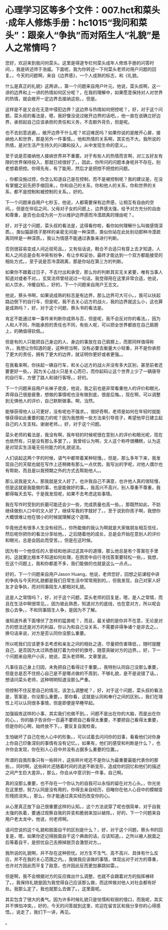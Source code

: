 # 心理学习区等多个文件：007.hct和菜头·成年人修炼手册：hc1015“我问和菜头”：跟亲人“争执”而对陌生人“礼貌”是人之常情吗？

您好，欢迎来到我问何菜头。这里是得道专栏何菜头成年人修炼手册的问答时间，，我是转述师于浩威。下面呢，我为你转述一下何菜头老师对用户问题的回复。，今天的问题啊，来自《边界感》，一个人成熟的标志，和《礼貌。

什么是真正的礼貌》这两讲。，第一个问题来自用户叶元，他说，菜头叔啊，这一讲的边界和上一讲的热情如何区分呢？，在我的理解中，如果愿意保持对人对世界的热情，就会敞开一定边界去接纳这些。，但是。

这样是不是又会在无意中侵犯边界？这边界与热情如何把控呢？，好，对于这个问题，菜头叔的看法是，嗯，我好像没说过敞开边界的话吧。，他一直在说确立好边界，承担起自己应该承担的责任和义务，不去额外背负，但是呢。

也不去刻意逃避。，敞开边界干什么呢？欢迎难民吗？如果你说的是敞开心扉，接纳他人和世界，那是另外一件事情。，他和热情的关系啊，其实也不大。我所说的热情，是对生活产生持久的兴趣和投入，从中发现生命的意义。。

至于说是否接纳他人接纳世界并不重要。对于有些人的热情而言啊，对三五好友有限的世界保持投入，那就已经很好了。，因此，你所问的问题本身呢并不存在。别老想着把控。你得先有，有了能用，然后才是把控不把控的问题。

，你都没施过控，你怎么知道自己是在控制，而不是被控制呢？我的建议是，在没有掌握之前先把手缩回来。，你和自己的关系，你和他人的关系，你和世界的关系，都不是控制和被控制的关系。，好的。

下一个问题来自用户七秒玉，他说，人都需要保有边界感，让相互有自由的空间。，但是在伴侣之间，父母对子女的问题上，边界感太强，给予对方充分的自由和尊重，是否也会成为另一方以维护边界感而冷漠疏离的理由呢？。

好，对于这个问题，菜头叔的看法是，这得看你啦，看你如何理解什么叫做感情深质。，类似猫舔孩子那样的亲密无间是一种深质，类似你站在此处别动那种冷漠疏离同样是一种深质。，我认为情感不能通过表象来进行判断。

否则很容易变成人间近视苟且。，又有俗话说，鞋合不合适只有穿上去才知道，人和人之间总是会有冲突有纷争，有让步和妥协，最终才能达到一个双方都能接受的相处方式。，至于说是否冷漠疏离，那是你站在第三方的判断。

如果你不跟着过日子，不去付出和承受，那么你的判断其实无关紧要，唯有当事人知道对或者不对。，玄奘法师曾经说过一句话，我觉得用在这里非常合适，他说，如人饮水，冷暖自知。，好的，下一个问题来自用户王志文。

他说，蔡头书啊，如果说成熟的标志是有边界，那么边界可大可小。，我可以扶起路边倒下的自行车，但是呢，我不去关心远方的战火，我的边界就这么小，这也算是成熟吗？，好，对于这个问题，蔡头书的看法是。

肯定不能通过单一事件来判断你成熟与否，但是呢，我不会反对你的看法。，因为人和人不同，所能承担的责任也不同，有些人呢，可以把全世界都放在自己肩膀上，的确值得钦佩。。

但是有的人只能把自己身边的人、身边的事放在自己肩膀上，而那同样值得称许。，我想让你知道的是，这种担当啊，没有必要去衡量大小轻重，并不是你承担了更大的责任，拥有了更大的边界，就证明你更好或者更强。。

在我看来啊，你扶起一辆自行车，和关心远方的战火并没有多大区别，甚至前者还要更好一些。，因为关心战火只是关心而已，而你起码让这个世界上少了一辆唐导的自行车，方便了路人和骑行客呀。，好的。

下一个问题来自用户长袜子皮皮，他说，我之前也是非常看重他人的评价和眼光，弄得自己很是疲惫，想做的事情呢也没有做到底，很是后悔。，现在啊，可以调整到无惧他人的评价，自己默默做事。啊，当然。

能够获得他人认可更好，没有呢也不强求。，很好奇啊，老师是如何在年轻时就能够获得如此重要的能力的呢？因为我想用一些方法来引导孩子，希望他早日建立起自己的人生支柱。谢谢老师。，好，对于这个问题。

菜头老师的看法是，我没有啊，我年轻的时候呢很在意别人的评价和眼光呢，现在也依然有，只是没有那么多罢了。，我曾经认为啊，文人这个称呼很糟糕，认为这是对现实生活毫无任何能力的礼貌说法。

人们说起这两个字的时候，语气中都带着某种轻慢。，但是，那么多年下来，我发现自己的天赋也就在写作上还稍微有那么一点优势。我写出的字呢，对他人偶尔也有帮助，而且是以我预期之外的方式去帮助他人。。

那么说我是文人，那我就是文人好了。也许我自己不满意，也许他人真的很轻慢，但是这就是我能做的事，也是能做好的事。，我高兴不高兴，别人尊重不尊重，我都得每天去写。于是我发现呢，如果不去考虑这些事情。

我在写作时受到的折磨可能还会少一些，完成质量也高一些。，那既然如此，不妨继续做别人口中的文人好了，继续写我的字就好了。，至于说到你孩子啊，我想你大概很难让他在很小的时候就理解这个道理。

毕竟他还有很多人生没有经历。，你所能做的我认为啊就是大家做朋友相互信任，然后呢你把你的看法分享给他。，之后随着他的成长，总是会开始在意别人的评价和眼光，总是会因此而受苦。，但是在这时候。

因为有一个他信任的人曾经和他讲过这其中的道理，那么他总是有个答案在手里的。这就要比根本不知道如何处理，在困苦中自行寻找答案要轻松一些。，我想，在这个问题上，我和你都差不多，我们能做的也就是这么一点点。。

好的，下一个问题来自用户Jason Huang，他说，老师您好，回想之前课程中讲的争执与今天的礼貌都是我们日常生活中常常用到的。，但我发现，自己对家人好友才会争执，而对同事陌生人都相对礼貌。

这是人之常情吗？，好，对于这个问题，菜头老师的回复是，嗯，是人之常情，而且在生活中啊很常见。，因为彼此熟悉，知道对方的底线，也在意对方，所以呢会放心去争。，不和同事陌生人争，是因为不了解。

谁知道外表下面埋伏了怎样的猛兽呢？，而且，最关键的是你并不在意，无论是对方的想法还是对方的利益，你认为和自己没关系，不需要非得争诸个是非去之。，换句话来说，对方是否认同你没那么重要。

所以呢我们应该更多去考虑和亲友之间的相处之道，尽量把伤害降低，，随时提醒自己，是否因为太过熟悉就打着为你好的旗号，随意突破对方的边界。，好，下一个问题来自用户小灰，她说，菜头老师啊，文章里说。

凡事往自己身上归因，未免把自己看得过于重要。，我特别认同自己没那么重要，但是总是忍不住担心自己是不是哪点做的不周到，不够礼貌，是不是说错了话。，想请问菜头老师，这种明明知道没那么严重。

但控制不住反思自己的情况，该怎么调整呢？，好，对于这个问题，菜头叔的看法是，答案是，你没那么重要。，那你看，这就是认同和奉行之间的区别。，我们在理性上可以认同很多事情，但是即便是早睡早起。

加强锻炼这样的小事，其实我们也做不到。，问题不是出在你的大脑，而是出在你的心。，你的脑子告诉你一百遍不要把自己看得太重要，不要把自己看得太重要，但是你的心啊，始终放不下。，要反复自我检查。

生怕破坏了自己在他人心中的形象。，可以试着去问问你的旧事，看看他们对你身上你自己印象深刻的事情有没有记忆。，如果有，他们的感受和判断是什么？，也许你会发现，你在别人心目中并没有占据多么重要的位置。。

所谓的自我形象只有一些碎片，这些碎片呢还不是你认为最重要最能代表你的那些。，同时啊，这些碎片还随着时间的流逝不断变形，造成你的回忆和他们的描述之间产生巨大差异。，那么，你会从中意识到一件事，自己啊。

真的没那么重要，也不存在一个你认为的自我可以永恒的留在对方心头。，你光坐在这里想，努力认同是没有用的，你得去亲自经历，目睹你在他人心目中的模糊变形残损消失。，那么，你才能通过真实经历改变你的心。

从心里真正放下自己很重要这样的认知。，这个方法说穿了呢也很简单，对于自我太强的执着，要通过观察自我的异变和脆弱来加以破除。，好的，下一个问题来自用户老太龙中，他说，何老师啊。

请问您说的这个礼貌和脱面自干的区别是什么？，好，对于这个问题，蔡头书的回复是，嗯，如果你还记得脱面自干这个典故的话，应该知道。，之所以被人脱面之后等着自干，是担忧自己去擦掉脱页会激怒对方。。

我所说的礼貌啊，并不存在这种担忧。对方生不生气、高不高兴、具体有什么反应，并不在我的关心范围之内。，我做我应该做的事情，体现出对于对方的尊重，也许对方因此而平复了敌意，也许因此反而更加暴跳如雷。。

但是啊，我不会根据对方的反应做出什么调整，也就不会跟着对方的指挥棒转了。，我保持礼貌是因为我觉得自己应该那么做，而这样做对他人对社会都有好处。我那么定了，我也就那么去做了。，这里面呢。

其实包含了很大的勇气。因为许多时候礼貌只是怯懦和软弱的借口，而我呢，其实并不惧怕冲突。，好的，今天的问答就到这里，欢迎在留言区和我分享你的心得感悟。，说走了，我们下一讲，再见。

。